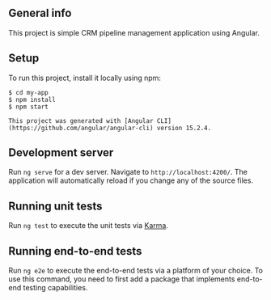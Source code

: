 
## General info
This project is simple  CRM pipeline management application using Angular.
## Setup
To run this project, install it locally using npm:

```
$ cd my-app
$ npm install
$ npm start

This project was generated with [Angular CLI](https://github.com/angular/angular-cli) version 15.2.4.
```
## Development server

Run `ng serve` for a dev server. Navigate to `http://localhost:4200/`. The application will automatically reload if you change any of the source files.

## Running unit tests

Run `ng test` to execute the unit tests via [Karma](https://karma-runner.github.io).

## Running end-to-end tests

Run `ng e2e` to execute the end-to-end tests via a platform of your choice. To use this command, you need to first add a package that implements end-to-end testing capabilities.

